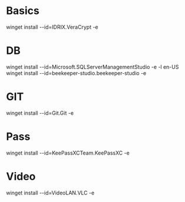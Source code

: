 # Basics
winget install --id=IDRIX.VeraCrypt  -e

# DB
winget install --id=Microsoft.SQLServerManagementStudio  -e -l en-US
winget install --id=beekeeper-studio.beekeeper-studio  -e

# GIT
winget install --id=Git.Git  -e

# Pass
winget install --id=KeePassXCTeam.KeePassXC  -e

# Video
winget install --id=VideoLAN.VLC  -e

